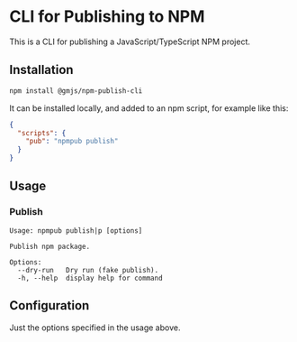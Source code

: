 # CLI for Publishing to NPM

This is a CLI for publishing a JavaScript/TypeScript NPM project.

## Installation

```bash
npm install @gmjs/npm-publish-cli
```

It can be installed locally, and added to an npm script, for example like this:

```json
{
  "scripts": {
    "pub": "npmpub publish"
  }
}
```

## Usage

### Publish

```
Usage: npmpub publish|p [options]

Publish npm package.

Options:
  --dry-run   Dry run (fake publish).
  -h, --help  display help for command
```

## Configuration

Just the options specified in the usage above.
